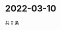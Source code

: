 # 2022-03-10

共 0 条

<!-- BEGIN WEIBO -->
<!-- 最后更新时间 Thu Mar 10 2022 04:19:56 GMT+0800 (China Standard Time) -->

<!-- END WEIBO -->
